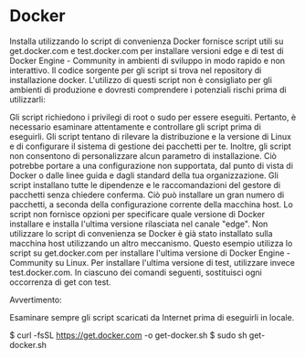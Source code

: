 # Docker
Installa utilizzando lo script di convenienza
Docker fornisce script utili su get.docker.com e test.docker.com per installare versioni edge e di test di Docker Engine - Community in ambienti di sviluppo in modo rapido e non interattivo. Il codice sorgente per gli script si trova nel repository di installazione docker. L'utilizzo di questi script non è consigliato per gli ambienti di produzione e dovresti comprendere i potenziali rischi prima di utilizzarli:

Gli script richiedono i privilegi di root o sudo per essere eseguiti. Pertanto, è necessario esaminare attentamente e controllare gli script prima di eseguirli.
Gli script tentano di rilevare la distribuzione e la versione di Linux e di configurare il sistema di gestione dei pacchetti per te. Inoltre, gli script non consentono di personalizzare alcun parametro di installazione. Ciò potrebbe portare a una configurazione non supportata, dal punto di vista di Docker o dalle linee guida e dagli standard della tua organizzazione.
Gli script installano tutte le dipendenze e le raccomandazioni del gestore di pacchetti senza chiedere conferma. Ciò può installare un gran numero di pacchetti, a seconda della configurazione corrente della macchina host.
Lo script non fornisce opzioni per specificare quale versione di Docker installare e installa l'ultima versione rilasciata nel canale "edge".
Non utilizzare lo script di convenienza se Docker è già stato installato sulla macchina host utilizzando un altro meccanismo.
Questo esempio utilizza lo script su get.docker.com per installare l'ultima versione di Docker Engine - Community su Linux. Per installare l'ultima versione di test, utilizzare invece test.docker.com. In ciascuno dei comandi seguenti, sostituisci ogni occorrenza di get con test.

Avvertimento:

Esaminare sempre gli script scaricati da Internet prima di eseguirli in locale.

$ curl -fsSL https://get.docker.com -o get-docker.sh
$ sudo sh get-docker.sh

<output truncated>

